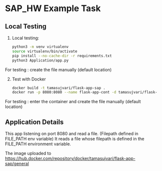 # SAP_HW Example Task

## Local Testing

1. Local testing:
   ```bash
   python3 -m venv virtualenv
   source virtualenv/bin/activate
   pip install --no-cache-dir -r requirements.txt
   python3 Application/app.py

For testing : create the file manually (default location)

2. Test with Docker
    ```bash
   docker build -t tamasujvari/flask-app-sap .
   docker run -p 8080:8080 --name flask-app-cont -d tamasujvari/flask-app-sap

For testing : enter the container and create the file manually (default location)

## Application Details

This app listening on port 8080 and read a file. (Filepath defined in FILE_PATH env variable)
It reads a file whose filepath is defined in the FILE_PATH environment variable.

The image uploaded to https://hub.docker.com/repository/docker/tamasujvari/flask-app-sap/general
